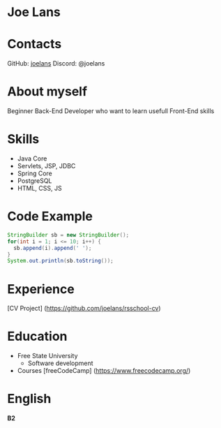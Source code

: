 # **Joe Lans**
# **Contacts**
GitHub: [joelans](https://github.com/joelans)
Discord: @joelans
# **About myself**
Beginner Back-End Developer who want to learn usefull Front-End skills
# **Skills**
* Java Core
* Servlets, JSP, JDBC
* Spring Core
* PostgreSQL
* HTML, CSS, JS
# **Code Example**
```java
StringBuilder sb = new StringBuilder();
for(int i = 1; i <= 10; i++) {
  sb.append(i).append(' ');
}
System.out.println(sb.toString());
```
# **Experience**
[CV Project] (https://github.com/joelans/rsschool-cv)
# **Education**
* Free State University
  * Software development
* Courses
  [freeCodeCamp] (https://www.freecodecamp.org/)
# **English**
**B2**
